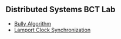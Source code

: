 ## Distributed Systems BCT Lab

- [Bully Algorithm](./Bully%20Algorithm/)
- [Lamport Clock Synchronization](./Lamport%20Clock%20Synchronization/)
